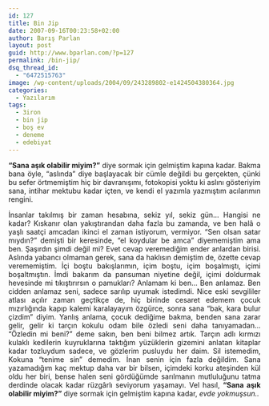 ```yaml
---
id: 127
title: Bin Jip
date: 2007-09-16T00:23:58+02:00
author: Barış Parlan
layout: post
guid: http://www.bparlan.com/?p=127
permalink: /bin-jip/
dsq_thread_id:
  - "6472515763"
image: /wp-content/uploads/2004/09/243289802-e1424504380364.jpg
categories:
  - Yazılarım
tags:
  - 3iron
  - bin jip
  - boş ev
  - deneme
  - edebiyat
---
```

<div class="ttr_start">
</div>

<p style="text-align: justify;">
  <strong>&#8220;Sana aşık olabilir miyim?&#8221;</strong> diye sormak için gelmiştim kapına kadar. Bakma bana öyle, &#8220;aslında&#8221; diye başlayacak bir cümle değildi bu gerçekten, çünki bu sefer örtmemiştim hiç bir davranışımı, fotokopisi yoktu ki aslını gösteriyim sana, intihar mektubu kadar içten, ve kendi el yazımla yazmıştım acılarımın rengini.
</p>

<p style="text-align: justify;">
  İnsanlar takılmış bir zaman hesabına, sekiz yıl, sekiz gün&#8230; Hangisi ne kadar? Kıskanır olan yakıştırandan daha fazla bu zamanda, ve ben halâ o yaşlı saatçi amcadan ikinci el zaman istiyorum, vermiyor. &#8220;Sen olsan satar mıydın?&#8221; demişti bir keresinde, &#8220;el koydular be amca&#8221; diyememiştim ama ben. Şaşırdın şimdi değil mi? Evet cevap veremediğim ender anlardan birisi. Aslında yabancı olmaman gerek, sana da haklısın demiştim de, özette cevap verememiştim. İçi boştu bakışlarımın, içim boştu, içim boşalmıştı, içimi boşaltmıştın. İmdi bakarım da pansuman niyetine değil, içimi doldurmak hevesinde mi tıkıştırırsın o pamukları? Anlamam ki ben&#8230; Ben anlamaz. Ben cidden anlamaz seni, sadece sarılıp uyumak istedimdi. Nice eski sevgililer atlası açılır zaman geçtikçe de, hiç birinde cesaret edemem çocuk mızırlığında kapıp kalemi karalayayım özgürce, sonra sana &#8220;bak, kara bulur çizdim&#8221; diyim. Yanlış anlama, çocuk dediğime bakma, benden sana zarar gelir, gelir ki tarçın kokulu odam bile özledi seni daha tanıyamadan&#8230; &#8220;Özledin mi beni?&#8221; deme sakın, ben beni bilmez artık. Tarçın adlı kırmızı kulaklı kedilerin kuyruklarına taktığım yüzüklerin gizemini anlatan kitaplar kadar tozluydum sadece, ve gözlerim pusluydu her daim. Sil istemedim, Kokuna &#8220;tenime sin&#8221; demedim. İnan senin için fazla değildim. Sana yazamadığım kaç mektup daha var bir bilsen, içimdeki korku ateşinden kül oldu her biri, bense halen seni gördüğümde sarılmanın mutluluğunu tatma derdinde olacak kadar rüzgârlı seviyorum yaşamayı. Vel hasıl, <strong>&#8220;Sana aşık olabilir miyim?&#8221;</strong> diye sormak için gelmiştim kapına kadar,<em> evde yokmuşsun..</em>
</p>

<div class="ttr_end">
</div>